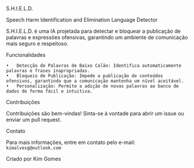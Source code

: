 S.H.I.E.L.D.

Speech Harm Identification and Elimination Language Detector

S.H.I.E.L.D. é uma IA projetada para detectar e bloquear a publicação de palavras e expressões ofensivas, garantindo um ambiente de comunicação mais seguro e respeitoso.

Funcionalidades

	•	Detecção de Palavras de Baixo Calão: Identifica automaticamente palavras e frases inapropriadas.
	•	Bloqueio de Publicação: Impede a publicação de conteúdos ofensivos, garantindo que a comunicação mantenha um nível aceitável.
	•	Personalização: Permite a adição de novas palavras ao banco de dados de forma fácil e intuitiva.

 Contribuições

Contribuições são bem-vindas! Sinta-se à vontade para abrir um issue ou enviar um pull request.

Contato

Para mais informações, entre em contato pelo e-mail: `kimalvesg@outlook.com`

Criado por Kim Gomes
